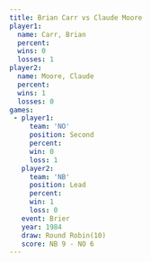 ```yaml
---
title: Brian Carr vs Claude Moore
player1:             
  name: Carr, Brian  
  percent:           
  wins: 0            
  losses: 1          
player2:             
  name: Moore, Claude
  percent:           
  wins: 1            
  losses: 0          
games:
 - player1:          
     team: 'NO'      
     position: Second
     percent:        
     win: 0          
     loss: 1         
   player2:        
     team: 'NB'    
     position: Lead
     percent:      
     win: 1        
     loss: 0       
   event: Brier         
   year: 1984           
   draw: Round Robin(10)
   score: NB 9 - NO 6   
---
```

